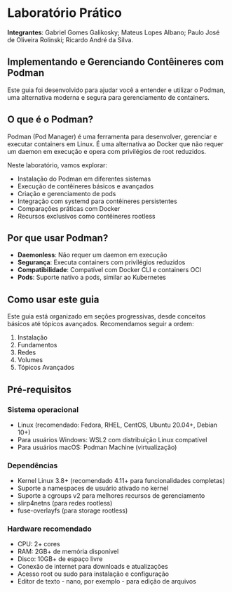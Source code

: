 # Laboratório Prático

**Integrantes**: Gabriel Gomes Galikosky; Mateus Lopes Albano; Paulo José de Oliveira Rolinski; Ricardo André da Silva.

## Implementando e Gerenciando Contêineres com Podman

Este guia foi desenvolvido para ajudar você a entender e utilizar o Podman, uma alternativa moderna e segura para gerenciamento de containers.

## O que é o Podman?

Podman (Pod Manager) é uma ferramenta para desenvolver, gerenciar e executar containers em Linux. É uma alternativa ao Docker que não requer um daemon em execução e opera com privilégios de root reduzidos.

Neste laboratório, vamos explorar:

- Instalação do Podman em diferentes sistemas
- Execução de contêineres básicos e avançados
- Criação e gerenciamento de pods
- Integração com systemd para contêineres persistentes
- Comparações práticas com Docker
- Recursos exclusivos como contêineres rootless

## Por que usar Podman?

- **Daemonless**: Não requer um daemon em execução
- **Segurança**: Executa containers com privilégios reduzidos
- **Compatibilidade**: Compatível com Docker CLI e containers OCI
- **Pods**: Suporte nativo a pods, similar ao Kubernetes

## Como usar este guia

Este guia está organizado em seções progressivas, desde conceitos básicos até tópicos avançados. Recomendamos seguir a ordem:

1. Instalação
2. Fundamentos
3. Redes
4. Volumes
5. Tópicos Avançados

## Pré-requisitos

### Sistema operacional

- Linux (recomendado: Fedora, RHEL, CentOS, Ubuntu 20.04+, Debian 10+)
- Para usuários Windows: WSL2 com distribuição Linux compatível
- Para usuários macOS: Podman Machine (virtualização)

### Dependências

- Kernel Linux 3.8+ (recomendado 4.11+ para funcionalidades completas)
- Suporte a namespaces de usuário ativado no kernel
- Suporte a cgroups v2 para melhores recursos de gerenciamento
- slirp4netns (para redes rootless)
- fuse-overlayfs (para storage rootless)

### Hardware recomendado

- CPU: 2+ cores
- RAM: 2GB+ de memória disponível
- Disco: 10GB+ de espaço livre
- Conexão de internet para downloads e atualizações
- Acesso root ou sudo para instalação e configuração
- Editor de texto - nano, por exemplo - para edição de arquivos
